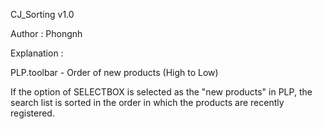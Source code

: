 CJ_Sorting v1.0

Author : Phongnh

Explanation :

PLP.toolbar - Order of new products (High to Low)

If the option of SELECTBOX is selected as the "new products" in PLP, the search list is sorted in the order in which the products are recently registered.
